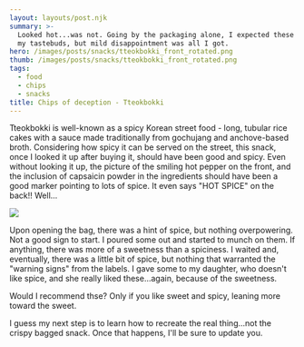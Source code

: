 ```yaml
---
layout: layouts/post.njk
summary: >-
  Looked hot...was not. Going by the packaging alone, I expected these to kill
  my tastebuds, but mild disappointment was all I got.
hero: /images/posts/snacks/tteokbokki_front_rotated.png
thumb: /images/posts/snacks/tteokbokki_front_rotated.png
tags:
  - food
  - chips
  - snacks
title: Chips of deception - Tteokbokki
---
```


Tteokbokki is well-known as a spicy Korean street food - long, tubular rice cakes with a sauce made traditionally from gochujang and anchove-based broth. Considering how spicy it can be served on the street, this snack, once I looked it up after buying it, should have been good and spicy. Even without looking it up, the picture of the smiling hot pepper on the front, and the inclusion of capsaicin powder in the ingredients should have been a good marker pointing to lots of spice. It even says "HOT SPICE" on the back!! Well...

![](/images/posts/snacks/tteokbokki_back_800_rotated.png)

Upon opening the bag, there was a hint of spice, but nothing overpowering. Not a good sign to start. I poured some out and started to munch on them. If anything, there was more of a sweetness than a spiciness. I waited and, eventually, there was a little bit of spice, but nothing that warranted the "warning signs" from the labels. I gave some to my daughter, who doesn't like spice, and she really liked these...again, because of the sweetness.

Would I recommend thse? Only if you like sweet and spicy, leaning more toward the sweet.

I guess my next step is to learn how to recreate the real thing...not the crispy bagged snack. Once that happens, I'll be sure to update you.
